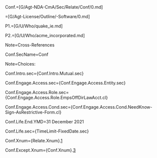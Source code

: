 Conf.=[G/Agt-NDA-CmA/Sec/Relate/Conf/0.md]

=[G/Agt-License/Outline/-Software/0.md]

P1.=[G/U/Who/quake_ie.md]

P2.=[G/U/Who/acme_incorporated.md]

Note=Cross-References

Conf.SecName=Conf

Note=Choices:

Conf.Intro.sec={Conf.Intro.Mutual.sec}

Conf.Engage.Access.sec={Conf.Engage.Access.Entity.sec}

Conf.Engage.Access.Role.sec={Conf.Engage.Access.Role.EmpsOffDirLawAcct.cl}

Conf.Engage.Access.Cond.sec={Conf.Engage.Access.Cond.NeedKnow-Sign-AsRestrictive-Form.cl}

Conf.Life.End.YMD=31 December 2021

Conf.Life.sec={TimeLimit-FixedDate.sec}

Conf.Xnum={Relate.Xnum}.<a href="#Conf.sec">1</a>

Conf.Except.Xnum={Conf.Xnum}.<a href="#Conf.Except.sec">3</a>